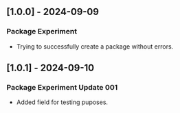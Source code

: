 ## [1.0.0] - 2024-09-09
### Package Experiment
- Trying to successfully create a package without errors.
## [1.0.1] - 2024-09-10
### Package Experiment Update 001
- Added field for testing puposes.